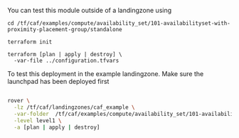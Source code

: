 You can test this module outside of a landingzone using

```
cd /tf/caf/examples/compute/availability_set/101-availabilityset-with-proximity-placement-group/standalone

terraform init

terraform [plan | apply | destroy] \
  -var-file ../configuration.tfvars

```

To test this deployment in the example landingzone. Make sure the launchpad has been deployed first

```bash

rover \
  -lz /tf/caf/landingzones/caf_example \
  -var-folder  /tf/caf/examples/compute/availability_set/101-availabilityset-with-proximity-placement-group/ \
  -level level1 \
  -a [plan | apply | destroy]

```